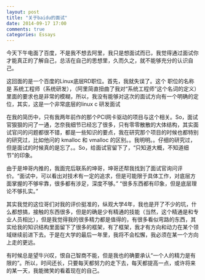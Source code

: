 ```yaml
---
layout: post
title: "关于baidu的面试"
date: 2014-09-17 17:00
comments: true
categories: Essays 
---
```

今天下午电面了百度，不是我不想去阿里，我只是想面试而已，我觉得通过面试你才能真正的了解自己，总活在自己的思想里，久而久之，就不能够充分的认识自己。

这回面的是一个百度的Linux底层RD职位。首先，我就失误了。这个 职位的名称是 系统工程师（系统研发），（阿里简直扭曲了我对“系统工程师”这个名词的定义）里面的要求也是非常的模糊，所以，我没有能够对这次的面试方向有一个明确的定位，其实，这是一个非常底层的linux c 研发面试

在我的简历中，只有我两年前作的那个PCI网卡驱动的项目与这个相关。So，面试官狠狠的问了一通，怎奈我细节已经忘了很多，只有零零散散的大体结构，其实面试官问的问题都很不错，都是一些知识的要点，我在研究那个项目的时候也都特别的研究过，比如他问的 kmalloc 和 vmalloc 的区别。。我明明。。仔细的研究过，但是面试的时候真的是忘了。。So，给面试官留下了，“只知道大概，不知道细节”的印象。

由于是坤哥内推的，我面完后联系的坤哥，坤哥还帮我找到了面试官询问评价。“面试中，可以看出对技术有一定的追求，但是可能限于具体工作，对底层方面掌握的不够牢靠，很多都有涉足，深度不够。” “很多东西都有印象，但是底层理论不够扎实。” 

其实我觉的这位哥们对我的评价挺准的，纵观大学4年，我也是开了不少的坑，什么都想搞，接触的东西很多，但是的确是少有精通的技能（当然，这个精通是和专业人员相比），但是我觉得我的很多精力都是值得的，有很多看似弯路的东西，其实给我的知识结构里面留下了很多的框架，有了框架，我才有方向和动力在某个领域继续前进下去。于是在大学的最后一年里，我将不会松懈，我必须在某一个方向上走的更远。

有时候总是望牛兴叹，恨自己智商不能，但是我也的确要承认“一个人的精力是有限的”。所以，时间还长，只要每天都努力的走下去，每天都提高一点，或许将来的某一天，我能微笑的看着现在的自己。